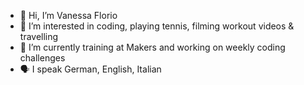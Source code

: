 - 👋 Hi, I’m Vanessa Florio
- 👀 I’m interested in coding, playing tennis, filming workout videos & travelling
- 🌱 I’m currently training at Makers and working on weekly coding challenges
- 🗣 I speak German, English, Italian



<!---
floriov/floriov is a ✨ special ✨ repository because its `README.md` (this file) appears on your GitHub profile.
You can click the Preview link to take a look at your changes.
--->
